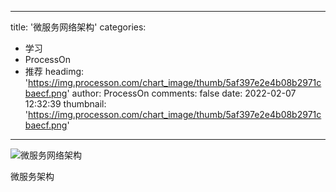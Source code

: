 
---
title: '微服务网络架构'
categories: 
 - 学习
 - ProcessOn
 - 推荐
headimg: 'https://img.processon.com/chart_image/thumb/5af397e2e4b08b2971cbaecf.png'
author: ProcessOn
comments: false
date: 2022-02-07 12:32:39
thumbnail: 'https://img.processon.com/chart_image/thumb/5af397e2e4b08b2971cbaecf.png'
---

<div>   
<img class="thumb" alt="微服务网络架构" src="https://img.processon.com/chart_image/thumb/5af397e2e4b08b2971cbaecf.png" referrerpolicy="no-referrer">
<p>微服务架构</p>  
</div>
            